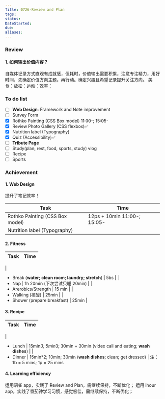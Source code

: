 ```yaml
---
Title: 0726-Review and Plan
tags:
status:
DateStarted:
due:
aliases:
---
```


### Review

#### 1. 如何输出价值内容？

自媒体记录方式直观有成就感，但耗时，价值输出需要积累，注意专注精力，用好时间，先确定价值方向主题，再行动。确定兴趣且希望记录提升关注方向。
美食：放松：运动：效率：

### **To do list**

- [ ] **Web Design**: Framework and Note improvement
- [ ] Survey Form
- [x] Rothko Painting (CSS Box model) 11:00-; 15:05-
- [x] Review Photo Gallery (CSS flexbox)✅
- [x] Nutrition label (Typography)
- [x] Quiz (Accessibility)✅
- [ ] **Tribute Page**
- [ ] Study(plan, rest, food, sports, study) vlog
- [ ] Recipe
- [ ] Sports

### Achievement

#### 1. Web Design

提升了笔记效率！

| **Task**                        | **Time**                    |
| ------------------------------- | --------------------------- |
| Rothko Painting (CSS Box model) | 12ps + 10min 11:00-; 15:05- |
| Nutrition label (Typography)    |                             |

#### 2. Fitness

| **Task** | **Time** |
| -------- | -------- |

|

- Break (**water; clean room; laundry; stretch**)
  | 5bs |
  |
- Nap
  | 1h 20min (下次尝试只睡 20min) |
  |
- Arerobics/Strength
  | 15 min |
  |
- Walking (核酸)
  | 25min |
  |
- Shower (prepare breakfast)
  | 25min |

#### 3. Recipe

| **Task** | **Time** |
| -------- | -------- |

|

- Lunch
  | 15min*3; 5min*3; 30min + 30min (video call and eating; **wash dishes**) |
  |
- Dinner
  | 15min\*2; 10min; 30min (**wash dishes**; clean; get dressed) |
  注：1b = 5 mins; 1p = 25 mins

#### 4. Learning efficiency

运用语雀 app，实践了 Review and Plan，需继续保持，不断优化；
运用 ihour app，实践了番茄钟学习习惯，感觉极佳，需继续保持，不断优化；
